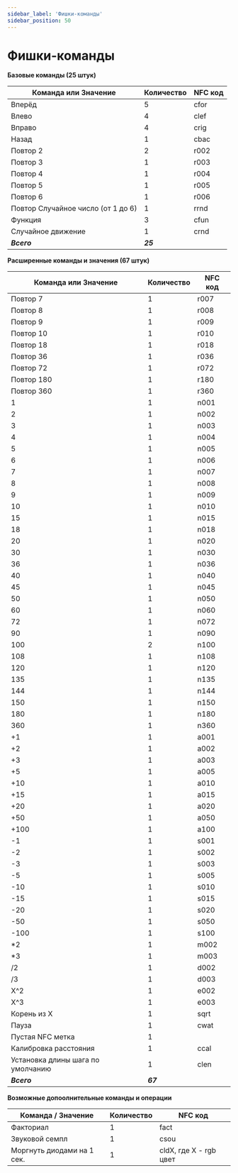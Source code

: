 ```yaml
---
sidebar_label: 'Фишки-команды'
sidebar_position: 50
---
```


# Фишки-команды

**Базовые команды (25 штук)**

| Команда или Значение | Количество | NFC код |
| --- | --- | --- |
| Вперёд | 5 | cfor |
| Влево | 4 | clef |
| Вправо | 4 | crig |
| Назад | 1 | cbac |
| Повтор 2 | 2 | r002 |
| Повтор 3 | 1 | r003 |
| Повтор 4 | 1 | r004 |
| Повтор 5 | 1 | r005 |
| Повтор 6 | 1 | r006 |
| Повтор Случайное число (от 1 до 6) | 1 | rrnd |
| Функция | 3 | cfun |
| Случайное движение | 1 | crnd |
| ***Всего*** | ***25*** | |

**Расширенные команды и значения (67 штук)**

| Команда или Значение | Количество | NFC код |
| --- | --- | --- |
| Повтор 7 | 1 | r007 |
| Повтор 8 | 1 | r008 |
| Повтор 9 | 1 | r009 |
| Повтор 10 | 1 | r010 |
| Повтор 18 | 1 | r018 |
| Повтор 36 | 1 | r036|
| Повтор 72 | 1 | r072 |
| Повтор 180 | 1 | r180 |
| Повтор 360 | 1 | r360 |
| 1 | 1 | n001 |
| 2 | 1 | n002 |
| 3 | 1 | n003 |
| 4 | 1 | n004 |
| 5 | 1 | n005 |
| 6 | 1 | n006 |
| 7 | 1 | n007 |
| 8 | 1 | n008 |
| 9 | 1 | n009 |
| 10 | 1 | n010 |
| 15 | 1 | n015 |
| 18 | 1 | n018 |
| 20 | 1 | n020 |
| 30 | 1 | n030 |
| 36 | 1 | n036 |
| 40 | 1 | n040 |
| 45 | 1 | n045 |
| 50 | 1 | n050 |
| 60 | 1 | n060 |
| 72 | 1 | n072 |
| 90 | 1 | n090 |
| 100 | 2 | n100 |
| 108 | 1 | n108 |
| 120 | 1 | n120 |
| 135 | 1 | n135 |
| 144 | 1 | n144 |
| 150 | 1 | n150 |
| 180 | 1 | n180 |
| 360 | 1 | n360 |
| +1 | 1 | a001 |
| +2 | 1 | a002 |
| +3 | 1 | a003 |
| +5 | 1 | a005 |
| +10 | 1 | a010 |
| +15 | 1 | a015 |
| +20 | 1 | a020 |
| +50 | 1 | a050 |
| +100 | 1 | a100 |
| -1 | 1 | s001 |
| -2 | 1 | s002 |
| -3 | 1 | s003 |
| -5 | 1 | s005 |
| -10 | 1 | s010 |
| -15 | 1 | s015 |
| -20 | 1 | s020 |
| -50 | 1 | s050 |
| -100 | 1 | s100 |
| *2 | 1 | m002 |
| *3 | 1 | m003 |
| /2 | 1 | d002 |
| /3 | 1 | d003 |
| X^2 | 1 | e002 |
| X^3 | 1 | e003 |
| Корень из X | 1 | sqrt |
| Пауза | 1 | cwat |
| Пустая NFC метка | 1 | |
| Калибровка расстояния | 1 | ccal |
| Установка длины шага по умолчанию | 1 | clen |
| ***Всего*** | ***67*** | |

**Возможные допоолнительные команды и операции**

| Команда / Значение | Количество | NFC код |
| --- | --- | --- |
| Факториал | 1 | fact |
| Звуковой семпл | 1 | csou |
| Моргнуть диодами на 1 сек. | 1 | cldX, где X - rgb цвет |